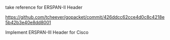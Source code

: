 take reference for ERSPAN-II Header

https://github.com/tcheever/gopacket/commit/426ddcc62cce4d0c8c4218e5b42b3e40e8dd8001

Implement ERSPAN-III Header for Cisco
